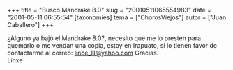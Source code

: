 +++
title = "Busco Mandrake 8.0"
slug = "20010511065554983"
date = "2001-05-11 06:55:54"
[taxonomies]
tema = ["ChorosViejos"]
autor = ["Juan Caballero"]
+++

¿Alguno ya bajó el Mandrake 8.0?, necesito que me lo presten para
quemarlo o me vendan una copia, estoy en Irapuato, si lo tienen favor de
contactarme al correo: lince_11@yahoo.com Gracias.  
Linxe

